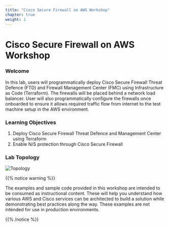 ```yaml
---
title: "Cisco Secure Firewall on AWS Workshop"
chapter: true
weight: 1
---
```


# Cisco Secure Firewall on AWS Workshop

### Welcome

In this lab, users will programmatically deploy Cisco Secure Firewall Threat Defence (FTD) and Firewall Management Center (FMC) using Infrastructure as Code (Terraform). The firewalls will be placed behind a network load balancer. User will also programmatically configure the firewalls once onboarded to ensure it allows required traffic flow from internet to the test machine setup in the AWS environment.

### Learning Objectives

1. Deploy Cisco Secure Firewall Threat Defence and Management Center using Terraform
2. Enable N/S protection through Cisco Secure Firewall

### Lab Topology

![Topology](//static/images/topology.png)

{{% notice warning %}}
<p style='text-align: left;'>
The examples and sample code provided in this workshop are intended to be consumed as instructional content. These will help you understand how various AWS and Cisco services can be architected to build a solution while demonstrating best practices along the way. These examples are not intended for use in production environments.
</p>
{{% /notice %}}